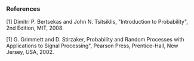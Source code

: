 ### References

[1] Dimitri P. Bertsekas and John N. Tsitsiklis, "Introduction to Probability", 2nd Edition, MIT, 2008.


[1] G. Grimmett and D. Stirzaker, Probability and Random Processes with Applications to Signal Processing", Pearson Press, Prentice-Hall, New Jersey, USA, 2002.